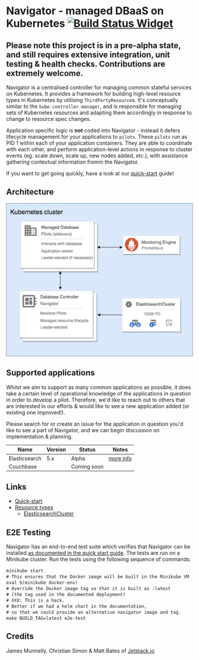 # Navigator - managed DBaaS on Kubernetes [![Build Status Widget]][Build Status]

## Please note this project is in a pre-alpha state, and still requires extensive integration, unit testing & health checks. Contributions are extremely welcome.

Navigator is a centralised controller for managing common stateful services on Kubernetes.
It provides a framework for building high-level resource types in Kubernetes by utilising
`ThirdPartyResource`s. It's conceptually similar to the `kube-controller-manager`, and is
responsible for managing sets of Kubernetes resources and adapting them accordingly in response
to change to resource spec changes.

Application specific logic is **not** coded into Navigator - instead it defers lifecycle management
for your applications to `pilots`. These `pilots` run as PID 1 within each of your
application containers. They are able to coordinate with each other, and perform application-level
actions in response to cluster events (eg. scale down, scale up, new nodes added, etc.), with assistance
gathering contextual information fromm the Navigator.

If you want to get going quickly, have a look at our [quick-start](docs/quick-start) guide!

## Architecture

![alt text](docs/arch.jpg)

## Supported applications

Whilst we aim to support as many common applications as possible, it does take a certain level of operational knowledge of the applications in question in order
to develop a pilot. Therefore, we'd like to reach out
to others that are interested in our efforts & would like to see a new application added (or existing one improved!).

Please search for or create an issue for the application in question you'd like to see a part of Navigator,
and we can begin discussion on implementation & planning.

| Name          | Version   | Status      | Notes                                                             |
| ------------- | --------- | ----------- | ----------------------------------------------------------------- |
| Elasticsearch | 5.x       | Alpha       | [more info](docs/supported-types/elasticsearch-cluster.md)  |
| Couchbase     |           | Coming soon |                                                                   |

## Links

* [Quick-start](docs/quick-start)
* [Resource types](docs/supported-types/README.md)
  * [ElasticsearchCluster](docs/supported-types/elasticsearch-cluster.md)


## E2E Testing

Navigator has an end-to-end test suite which verifies that Navigator can be installed [as documented in the quick start guide](docs/quick-start).
The tests are run on a Minikube cluster.
Run the tests using the following sequence of commands:

```
minikube start
# This ensures that the Docker image will be built in the Minikube VM
eval $(minikube docker-env)
# Override the Docker image tag so that it is built as :latest
# (the tag used in the documented deployment)
# XXX: This is a hack.
# Better if we had a helm chart in the documentation,
# so that we could provide an alternative navigator image and tag.
make BUILD_TAG=latest e2e-test
```

## Credits

James Munnelly, Christian Simon & Matt Bates of [Jetstack.io](https://www.jetstack.io/)

[Build Status Widget]: https://travis-ci.org/jetstack/navigator.svg?branch=master
[Build Status]: https://travis-ci.org/jetstack/navigator
